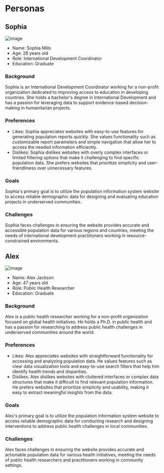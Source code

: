 # Personas

## Sophia

![image](https://github.com/EthanKB1/Software-Engineering-Project/assets/157480256/66cf7b8d-9ea8-4478-ac03-c2c7807de5dd)

- Name: Sophia Mills
- Age: 28 years old
- Role: International Development Coordinator
- Education: Graduate

### Background 

Sophia is an International Development Coordinator working for a non-profit organization dedicated to improving access to education in developing countries. She holds a bachelor's degree in International Development and has a passion for leveraging data to support evidence-based decision-making in humanitarian projects.

### Preferences

- Likes: Sophia appreciates websites with easy-to-use features for generating population reports quickly. She values functionality such as customizable report parameters and simple navigation that allow her to access the needed information efficiently.
- Dislikes: Sophia dislikes websites with overly complex interfaces or limited filtering options that make it challenging to find specific population data. She prefers websites that prioritize simplicity and user-friendliness over unnecessary features.

### Goals

Sophia's primary goal is to utilize the population information system website to access reliable demographic data for designing and evaluating education projects in underserved communities.

### Challenges

Sophia faces challenges in ensuring the website provides accurate and accessible population data for various regions and countries, meeting the needs of international development practitioners working in resource-constrained environments.

## Alex

![image](https://github.com/EthanKB1/Software-Engineering-Project/assets/157480256/e673ccfd-593d-48f5-8329-c98af3852adf)

- Name: Alex Jackson
- Age: 47 years old
- Role: Public Health Researcher
- Education: Graduate

### Background

Alex is a public health researcher working for a non-profit organization focused on global health initiatives. He holds a Ph.D. in public health and has a passion for researching to address public health challenges in underserved communities around the world.

### Preferences

- Likes: Alex appreciates websites with straightforward functionality for accessing and analyzing population data. He values features such as clear data visualization tools and easy-to-use search filters that help him identify health trends and disparities.
- Dislikes: Alex dislikes websites with cluttered interfaces or complex data structures that make it difficult to find relevant population information. He prefers websites that prioritize simplicity and usability, making it easy to extract meaningful insights from the data.

### Goals

Alex's primary goal is to utilize the population information system website to access reliable demographic data for conducting research and designing interventions to address public health challenges in local communities.

### Challenges

Alex faces challenges in ensuring the website provides accurate and actionable population data for various health initiatives, meeting the needs of public health researchers and practitioners working in community settings.
